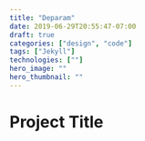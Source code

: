 ```yaml
---
title: "Deparam"
date: 2019-06-29T20:55:47-07:00
draft: true
categories: ["design", "code"]
tags: ["Jekyll"]
technologies: [""]
hero_image: ""
hero_thumbnail: ""
---
```


# Project Title
